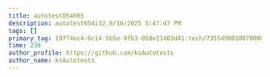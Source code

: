 ```yaml
---
title: autotestD54h0S
description: autotest654i32_8/16/2025 5:47:47 PM
tags: []
primary_tag: 197f4ec4-6c14-5b5e-9fb3-058e21403d41:tech/73554900100700000996/67838200100800006287
time: 230
author_profile: https://github.com/ksAutotests
author_name: ksAutotests
---
```

